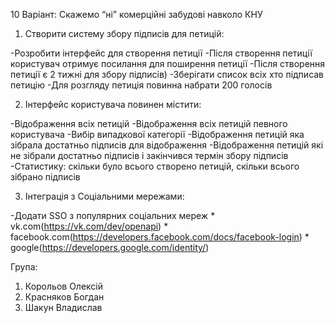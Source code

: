 ﻿10 Варіант: Скажемо “ні” комерційні забудові навколо КНУ

1) Створити систему збору підписів для петицій:

  -Розробити інтерфейс для створення петиції
  -Після створення петиції користувач отримує посилання для поширення петиції
  -Після створення петиції є 2 тижні для збору підписів)
  -Зберігати список всіх хто підписав петицію
  -Для розгляду петиція повинна набрати 200 голосів

2) Інтерфейс користувача повинен містити:

  -Відображення всіх петицій
  -Відображення всіх петицій певного користувача
  -Вибір випадкової категорії
  -Відображення петицій яка зібрала достатньо підписів для відображення
  -Відображення петицій які не зібрали достатньо підписів і закінчився термін збору підписів
  -Статистику: скільки було всього створено петицій, скільки всього зібрано підписів

3) Інтеграція з Соціальними мережами:

  -Додати SSO з популярних соціальних мереж
      * vk.com(https://vk.com/dev/openapi)
      * facebook.com(https://developers.facebook.com/docs/facebook-login)
      * google(https://developers.google.com/identity/)

Група:
1) Корольов Олексій	
2) Красняков Богдан
3) Шакун Владислав